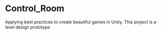 # Control_Room
Applying best practices to create beautiful games in Unity. This project is a level design prototype 

